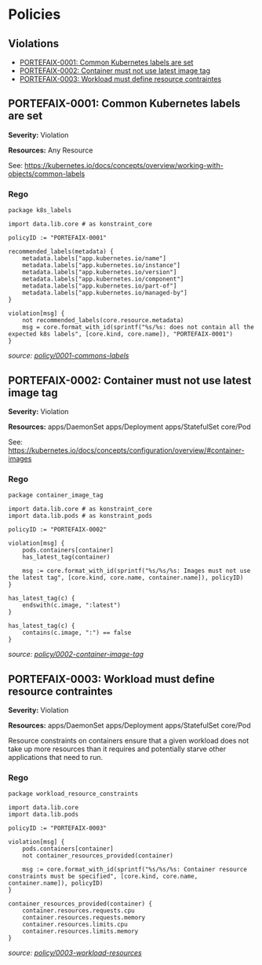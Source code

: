 # Policies

## Violations

* [PORTEFAIX-0001: Common Kubernetes labels are set](#portefaix-0001-common-kubernetes-labels-are-set)
* [PORTEFAIX-0002: Container must not use latest image tag](#portefaix-0002-container-must-not-use-latest-image-tag)
* [PORTEFAIX-0003: Workload must define resource contraintes](#portefaix-0003-workload-must-define-resource-contraintes)

## PORTEFAIX-0001: Common Kubernetes labels are set

**Severity:** Violation

**Resources:** Any Resource

See: https://kubernetes.io/docs/concepts/overview/working-with-objects/common-labels

### Rego

```rego
package k8s_labels

import data.lib.core # as konstraint_core

policyID := "PORTEFAIX-0001"

recommended_labels(metadata) {
	metadata.labels["app.kubernetes.io/name"]
	metadata.labels["app.kubernetes.io/instance"]
	metadata.labels["app.kubernetes.io/version"]
	metadata.labels["app.kubernetes.io/component"]
	metadata.labels["app.kubernetes.io/part-of"]
	metadata.labels["app.kubernetes.io/managed-by"]
}

violation[msg] {
	not recommended_labels(core.resource.metadata)
	msg = core.format_with_id(sprintf("%s/%s: does not contain all the expected k8s labels", [core.kind, core.name]), "PORTEFAIX-0001")
}
```

_source: [policy/0001-commons-labels](policy/0001-commons-labels)_

## PORTEFAIX-0002: Container must not use latest image tag

**Severity:** Violation

**Resources:** apps/DaemonSet apps/Deployment apps/StatefulSet core/Pod

See: https://kubernetes.io/docs/concepts/configuration/overview/#container-images

### Rego

```rego
package container_image_tag

import data.lib.core # as konstraint_core
import data.lib.pods # as konstraint_pods

policyID := "PORTEFAIX-0002"

violation[msg] {
	pods.containers[container]
	has_latest_tag(container)

	msg := core.format_with_id(sprintf("%s/%s/%s: Images must not use the latest tag", [core.kind, core.name, container.name]), policyID)
}

has_latest_tag(c) {
	endswith(c.image, ":latest")
}

has_latest_tag(c) {
	contains(c.image, ":") == false
}
```

_source: [policy/0002-container-image-tag](policy/0002-container-image-tag)_

## PORTEFAIX-0003: Workload must define resource contraintes

**Severity:** Violation

**Resources:** apps/DaemonSet apps/Deployment apps/StatefulSet core/Pod

Resource constraints on containers ensure that a given workload does not take up more resources than it requires
and potentially starve other applications that need to run.

### Rego

```rego
package workload_resource_constraints

import data.lib.core
import data.lib.pods

policyID := "PORTEFAIX-0003"

violation[msg] {
	pods.containers[container]
	not container_resources_provided(container)

	msg := core.format_with_id(sprintf("%s/%s/%s: Container resource constraints must be specified", [core.kind, core.name, container.name]), policyID)
}

container_resources_provided(container) {
	container.resources.requests.cpu
	container.resources.requests.memory
	container.resources.limits.cpu
	container.resources.limits.memory
}
```

_source: [policy/0003-workload-resources](policy/0003-workload-resources)_
